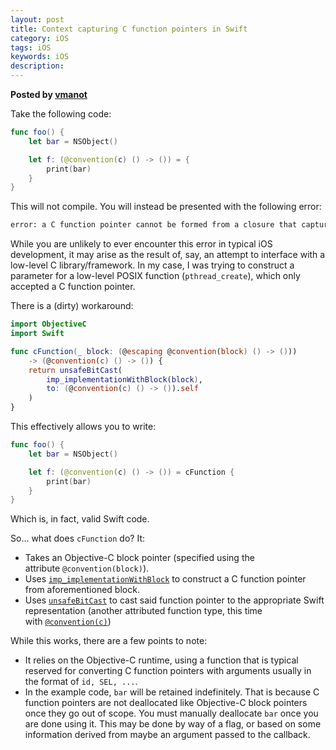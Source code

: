 ```yaml
---  
layout: post  
title: Context capturing C function pointers in Swift 
category: iOS  
tags: iOS  
keywords: iOS  
description: 
---  
```


__Posted by [vmanot](https://vmanot.com/context-capturing-c-function-pointers-in-swift)__  

Take the following code:

```swift  
func foo() {
    let bar = NSObject()

    let f: (@convention(c) () -> ()) = {
        print(bar)
    }
}

```

This will not compile. You will instead be presented with the following error:

```bash  
error: a C function pointer cannot be formed from a closure that captures context

```

While you are unlikely to ever encounter this error in typical iOS development, it may arise as the result of, say, an attempt to interface with a low-level C library/framework. In my case, I was trying to construct a parameter for a low-level POSIX function (`pthread_create`), which only accepted a C function pointer.

There is a (dirty) workaround:

```swift  
import ObjectiveC
import Swift

func cFunction(_ block: (@escaping @convention(block) () -> ()))
    -> (@convention(c) () -> ()) {
    return unsafeBitCast(
        imp_implementationWithBlock(block),
        to: (@convention(c) () -> ()).self
    )
}

```

This effectively allows you to write:

```swift  
func foo() {
    let bar = NSObject()

    let f: (@convention(c) () -> ()) = cFunction {
        print(bar)
    }
}

```

Which is, in fact, valid Swift code.

So… what does `cFunction` do? It:

* Takes an Objective-C block pointer (specified using the attribute `@convention(block)`).
* Uses [`imp_implementationWithBlock`](https://developer.apple.com/documentation/objectivec/1418587-imp_implementationwithblock) to construct a C function pointer from aforementioned block.
* Uses [`unsafeBitCast`](https://developer.apple.com/documentation/swift/1641250-unsafebitcast) to cast said function pointer to the appropriate Swift representation (another attributed function type, this time with [`@convention(c)`](https://developer.apple.com/documentation/swift/imported_c_and_objective-c_apis/using_imported_c_functions_in_swift))

While this works, there are a few points to note:

* It relies on the Objective-C runtime, using a function that is typical reserved for converting C function pointers with arguments usually in the format of `id, SEL, ...`.
* In the example code, `bar` will be retained indefinitely. That is because C function pointers are not deallocated like Objective-C block pointers once they go out of scope. You must manually deallocate `bar` once you are done using it. This may be done by way of a flag, or based on some information derived from maybe an argument passed to the callback.